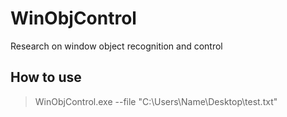 # WinObjControl
Research on window object recognition and control


## How to use

> WinObjControl.exe --file "C:\Users\Name\Desktop\test.txt"